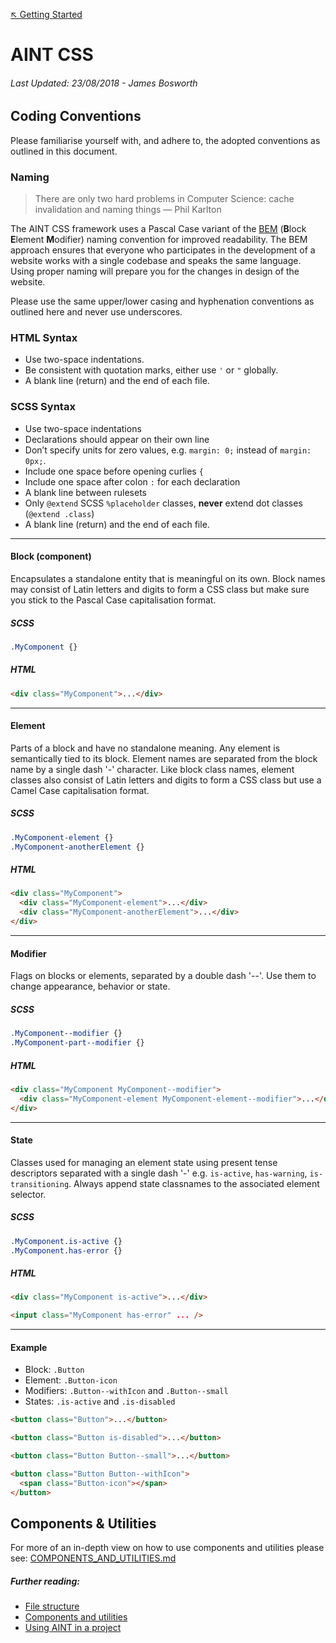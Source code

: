 [↖︎ Getting Started](../README.md)

# AINT CSS

###### Last Updated: 23/08/2018 - James Bosworth

## Coding Conventions

Please familiarise yourself with, and adhere to, the adopted conventions as outlined in this document.


### Naming

> There are only two hard problems in Computer Science: cache invalidation and naming things — Phil Karlton

The AINT CSS framework uses a Pascal Case variant of the [BEM](http://google.com/?search=BEM%20naming%convention) (**B**lock **E**lement **M**odifier) naming convention for improved readability. The BEM approach ensures that everyone who participates in the development of a website works with a single codebase and speaks the same language. Using proper naming will prepare you for the changes in design of the website.

Please use the same upper/lower casing and hyphenation conventions as outlined here and never use underscores.


### HTML Syntax
+ Use two-space indentations.
+ Be consistent with quotation marks, either use `'` or `"` globally.
+ A blank line (return) and the end of each file.


### SCSS Syntax
+ Use two-space indentations
+ Declarations should appear on their own line
+ Don’t specify units for zero values, e.g. `margin: 0;` instead of `margin: 0px;`.
+ Include one space before opening curlies `{`
+ Include one space after colon `:` for each declaration
+ A blank line between rulesets
+ Only `@extend` SCSS `%placeholder` classes, **never** extend dot classes (`@extend .class`)
+ A blank line (return) and the end of each file.

---

#### Block (component)

Encapsulates a standalone entity that is meaningful on its own. Block names may consist of Latin letters and digits to form a CSS class but make sure you stick to the Pascal Case capitalisation format.

##### SCSS
```scss
.MyComponent {}
```

##### HTML
```html 
<div class="MyComponent">...</div>
```

---

#### Element

Parts of a block and have no standalone meaning. Any element is semantically tied to its block. Element names are separated from the block name by a single dash '-' character. Like block class names, element classes also consist of Latin letters and digits to form a CSS class but use a Camel Case capitalisation format.

##### SCSS
```scss
.MyComponent-element {}
.MyComponent-anotherElement {}
```

##### HTML
```html 
<div class="MyComponent">
  <div class="MyComponent-element">...</div>
  <div class="MyComponent-anotherElement">...</div>
</div>
```

---

#### Modifier

Flags on blocks or elements, separated by a double dash '--'. Use them to change appearance, behavior or state. 

##### SCSS
```scss
.MyComponent--modifier {}
.MyComponent-part--modifier {}
```

##### HTML
```html
<div class="MyComponent MyComponent--modifier">
  <div class="MyComponent-element MyComponent-element--modifier">...</div>
</div>
```

---

#### State

Classes used for managing an element state using present tense descriptors separated with a single dash '-' e.g. `is-active`, `has-warning`, `is-transitioning`. Always append state classnames to the associated element selector.

##### SCSS
```scss
.MyComponent.is-active {}
.MyComponent.has-error {}
```

##### HTML
```html
<div class="MyComponent is-active">...</div>

<input class="MyComponent has-error" ... />
```

---

#### Example

+ Block: `.Button`
+ Element: `.Button-icon`
+ Modifiers: `.Button--withIcon` and `.Button--small`
+ States: `.is-active` and `.is-disabled`

```html
<button class="Button">...</button>

<button class="Button is-disabled">...</button>

<button class="Button Button--small">...</button>

<button class="Button Button--withIcon">
  <span class="Button-icon"></span>
</button>
```


## Components & Utilities

For more of an in-depth view on how to use components and utilities please see: [COMPONENTS_AND_UTILITIES.md](COMPONENTS_AND_UTILITIES.md)


##### Further reading:
+ [File structure](FILE_STRUCTURE.md)
+ [Components and utilities](COMPONENTS_AND_UTILITIES.md)
+ [Using AINT in a project](PROJECT_SETUP.md)